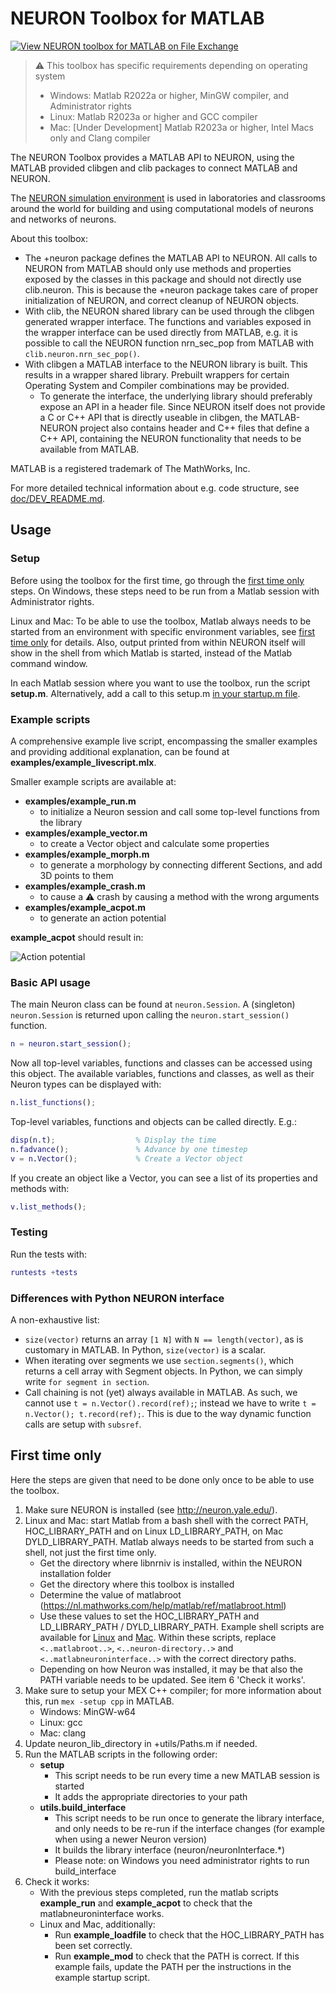 # NEURON Toolbox for MATLAB
[![View NEURON toolbox for MATLAB on File Exchange](https://www.mathworks.com/matlabcentral/images/matlab-file-exchange.svg)](https://www.mathworks.com/matlabcentral/fileexchange/135842-neuron-toolbox-for-matlab)

> :warning: This toolbox has specific requirements depending on operating system
> * Windows: Matlab R2022a or higher, MinGW compiler, and Administrator rights
> * Linux: Matlab R2023a or higher and GCC compiler
> * Mac: [Under Development] Matlab R2023a or higher, Intel Macs only and Clang compiler

The NEURON Toolbox provides a MATLAB API to NEURON, using the MATLAB
provided clibgen and clib packages to connect MATLAB and NEURON.

The [NEURON simulation environment](https://www.neuron.yale.edu/) is used
in laboratories and classrooms around the world for building and using
computational models of neurons and networks of neurons.

About this toolbox:

- The +neuron package defines the MATLAB API to NEURON. All calls to
  NEURON from MATLAB should only use methods and properties exposed by
  the classes in this package and should not directly use clib.neuron.
  This is because the +neuron package takes care of proper initialization
  of NEURON, and correct cleanup of NEURON objects.
- With clib, the NEURON shared library can be used through the clibgen
  generated wrapper interface. The functions and variables exposed in the
  wrapper interface can be used directly from MATLAB, e.g. it is possible
  to call the NEURON function nrn_sec_pop from MATLAB with
  `clib.neuron.nrn_sec_pop()`.
- With clibgen a MATLAB interface to the NEURON library is built. This
  results in a wrapper shared library. Prebuilt wrappers for certain
  Operating System and Compiler combinations may be provided.
    - To generate the interface, the underlying library should preferably
      expose an API in a header file. Since NEURON itself does not provide
      a C or C++ API that is directly useable in clibgen, the MATLAB-NEURON
      project also contains header and C++ files that define a C++ API,
      containing the NEURON functionality that needs to be available from
      MATLAB.


MATLAB is a registered trademark of The MathWorks, Inc.

For more detailed technical information about e.g. code structure, see [doc/DEV_README.md](doc/DEV_README.md).

## Usage

### Setup

Before using the toolbox for the first time, go through the [first time only](#first-time) steps. On Windows, these steps need to be run from a Matlab session with Administrator rights.

Linux and Mac: To be able to use the toolbox, Matlab always needs to be started from an environment with specific environment variables, see [first time only](#first-time) for details. Also, output printed from within NEURON itself will show in the shell from which Matlab is started, instead of the Matlab command window.

In each Matlab session where you want to use the toolbox, run the script **setup.m**. Alternatively, add a call to this setup.m [in your startup.m file](https://www.mathworks.com/help/matlab/ref/startup.html).

### Example scripts

A comprehensive example live script, encompassing the smaller examples and providing additional explanation, can be found at **examples/example_livescript.mlx**.

Smaller example scripts are available at:
- **examples/example_run.m**
    - to initialize a Neuron session and call some top-level functions from the library
- **examples/example_vector.m**
    - to create a Vector object and calculate some properties
- **examples/example_morph.m**
    - to generate a morphology by connecting different Sections, and add 3D points to them
- **examples/example_crash.m**
    - to cause a :warning: crash by causing a method with the wrong arguments
- **examples/example_acpot.m**
    - to generate an action potential

**example_acpot** should result in:

![Action potential](doc/acpot.jpg)

### Basic API usage

The main Neuron class can be found at `neuron.Session`. A (singleton) 
`neuron.Session` is returned upon calling the `neuron.start_session()` function.

```matlab
n = neuron.start_session();
```

Now all top-level variables, functions and classes can be accessed
using this object. The available variables, functions and classes, as
well as their Neuron types can be displayed with:

```matlab
n.list_functions();
```

Top-level variables, functions and objects can be called directly. E.g.:

```matlab
disp(n.t);                  % Display the time
n.fadvance();               % Advance by one timestep
v = n.Vector();             % Create a Vector object
```

If you create an object like a Vector, you can see a list of its
properties and methods with:

```matlab
v.list_methods();
```

### Testing

Run the tests with:

```matlab
runtests +tests
```

### Differences with Python NEURON interface

A non-exhaustive list:
- `size(vector)` returns  an array `[1 N]` with `N == length(vector)`, 
  as is customary in MATLAB. In Python, `size(vector)` is a scalar.
- When iterating over segments we use `section.segments()`, which returns
  a cell array with Segment objects. In Python, we can simply write 
  `for segment in section`.
- Call chaining is not (yet) always available in MATLAB. As such, we cannot
  use `t = n.Vector().record(ref);`; instead we have to write
  `t = n.Vector(); t.record(ref);`. This is due to the way dynamic function
  calls are setup with `subsref`.

<a id="first-time"></a>
## First time only

Here the steps are given that need to be done only once to be able to use the toolbox.

1. Make sure NEURON is installed (see http://neuron.yale.edu/).
2. Linux and Mac: start Matlab from a bash shell with the correct PATH, HOC_LIBRARY_PATH and on Linux LD_LIBRARY_PATH, on Mac DYLD_LIBRARY_PATH. Matlab always needs to be started from such a shell, not just the first time only.
   - Get the directory where libnrniv is installed, within the NEURON installation folder
   - Get the directory where this toolbox is installed
   - Determine the value of matlabroot (https://nl.mathworks.com/help/matlab/ref/matlabroot.html)
   - Use these values to set the HOC_LIBRARY_PATH and LD_LIBRARY_PATH / DYLD_LIBRARY_PATH. Example shell scripts are available for [Linux](doc/example_startup_scripts/linux_matlab.sh) and [Mac](doc/example_startup_scripts/linux_matlab.sh). Within these scripts, replace `<..matlabroot..>`, `<..neuron-directory..>` and `<..matlabneuroninterface..>` with the correct directory paths.
   - Depending on how Neuron was installed, it may be that also the PATH variable needs to be updated. See item 6 'Check it works'.
3. Make sure to setup your MEX C++ compiler; for more information about this, run `mex -setup cpp` in MATLAB.
   - Windows: MinGW-w64
   - Linux: gcc
   - Mac: clang
4. Update neuron_lib_directory in +utils/Paths.m if needed.
5. Run the MATLAB scripts in the following order:
   - **setup**
      - This script needs to be run every time a new MATLAB session is started
      - It adds the appropriate directories to your path 
   - **utils.build_interface**
      - This script needs to be run once to generate the library interface, and only needs to be re-run if the interface changes (for example when using a newer Neuron version)
      - It builds the library interface (neuron/neuronInterface.*)
      - Please note: on Windows you need administrator rights to run build_interface
6. Check it works:
   - With the previous steps completed, run the matlab scripts **example_run** and **example_acpot** to check that the matlabneuroninterface works.
   - Linux and Mac, additionally: 
      - Run **example_loadfile** to check that the HOC_LIBRARY_PATH has been set correctly.
      - Run **example_mod** to check that the PATH is correct. If this example fails, update the PATH per the instructions in the example startup script.
